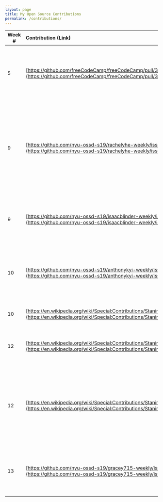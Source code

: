 ```yaml
---
layout: page
title: My Open Source Contributions
permalink: /contributions/
---
```


<!-- 
Type of the contribution should be "Wikipedia edit", "OpenStreet Map feature", "Documentation", "Course website", "Blog", 
"Browse Add-on", etc. 

The description should include a brief summary of what you did. 

Replace the first row with your contribution. 

--> 





| Week #       | Contribution (Link)  | Type  | Description | 
|---|:---|:---|:---| 
| 5      | [https://github.com/freeCodeCamp/freeCodeCamp/pull/35511](https://github.com/freeCodeCamp/freeCodeCamp/pull/35511)                 | pull request FreeCodeCamp | I tried to get into the community by making a simple solution to a data structures question on adjacency lists in Javascript.                                                                                                  |
| 9      | [https://github.com/nyu-ossd-s19/rachelyhe-weekly/issues/3](https://github.com/nyu-ossd-s19/rachelyhe-weekly/issues/3)             | issue report blog         | I found more obvious errors like broken links already having been marked as issues by other students back in the beginning of the semester so I decided to suggest maybe updating the default picture on a blog for a student. |
| 9      | [https://github.com/nyu-ossd-s19/isaacblinder-weekly/issues/3](https://github.com/nyu-ossd-s19/isaacblinder-weekly/issues/3)       | issue report blog         | I think the student may need to update his contributions.md so that it is not about his blog posts.                                                                                                                            |
| 10     | [https://github.com/nyu-ossd-s19/anthonykyi-weekly/issues/6](https://github.com/nyu-ossd-s19/anthonykyi-weekly/issues/6)           | issue report blog         | I think the student's links on his contributions.md can be more specific so that one can locate his pull requests more readily.                                                                                                |
| 10     | [https://en.wikipedia.org/wiki/Special:Contributions/StanimalNYM](https://en.wikipedia.org/wiki/Special:Contributions/StanimalNYM) | Wikipedia                 | I added a grammar fix to a page about Senait Fisseha.                                                                                                                                                                          |
| 12     | [https://en.wikipedia.org/wiki/Special:Contributions/StanimalNYM](https://en.wikipedia.org/wiki/Special:Contributions/StanimalNYM) | Wikipedia                 | I made grammar fixes and improved diction for an article on Crawford Productions.                                                                                                                                              |
| 12     | [https://en.wikipedia.org/wiki/Special:Contributions/StanimalNYM](https://en.wikipedia.org/wiki/Special:Contributions/StanimalNYM) | Wikipedia                 | I added information about José Fernández, a MLB pitcher who played for the Miami Marlins from 2013-2016 and tragically passed away in the middle of the 2016 season.                                                           |
| 13     | [https://github.com/nyu-ossd-s19/gracey715-weekly/issues/4](https://github.com/nyu-ossd-s19/gracey715-weekly/issues/4)             | issue report blog         | I just found a Wikipedia contribution on a student's about page as regular plaintext and not as a hyperlink.                                                                                                                   |
